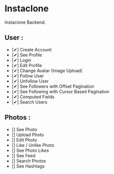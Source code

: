 # Instaclone

Instaclone Backend.

## User :

- [✔] Create Account
- [✔] See Profile
- [✔] Login
- [✔] Edit Profile
- [✔] Change Avatar (Image Upload)
- [✔] Follow User
- [✔] Unfollow User
- [✔] See Followers with Offset Pagination
- [✔] See Following with Cursor Based Pagination
- [✔] Computed Fields
- [✔] Search Users

## Photos :

- [] See Photo
- [] Upload Photo
- [] Edit Photo
- [] Like / Unlike Photo
- [] See Photo Likes
- [] See Feed
- [] Search Photos
- [] See Hashtags
